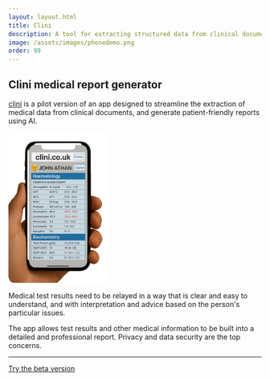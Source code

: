 ```yaml
---
layout: layout.html
title: Clini
description: A tool for extracting structured data from clinical documents and generating personalised, patient-friendly medical reports using AI. (Beta, May 2025)
image: /assets/images/phonedemo.png
order: 99
---
```


<h2>Clini medical report generator</h2>

[clini](https://www.clini.co.uk) is a pilot version of an app designed to streamline the extraction of medical data from clinical documents, and generate patient-friendly reports using AI.

<a href="https://www.clini.co.uk">
<img style="max-width: 200px; border-radius: 5%;" src="/assets/images/phonedemo.png" alt="phone">
</a>

Medical test results need to be relayed in a way that is clear and easy to understand, and with interpretation and advice based on the person's particular issues.

The app allows test results and other medical information to be built into a detailed and professional report. Privacy and data security are the top concerns.

<hr>

[Try the beta version](https://www.clini.co.uk)
